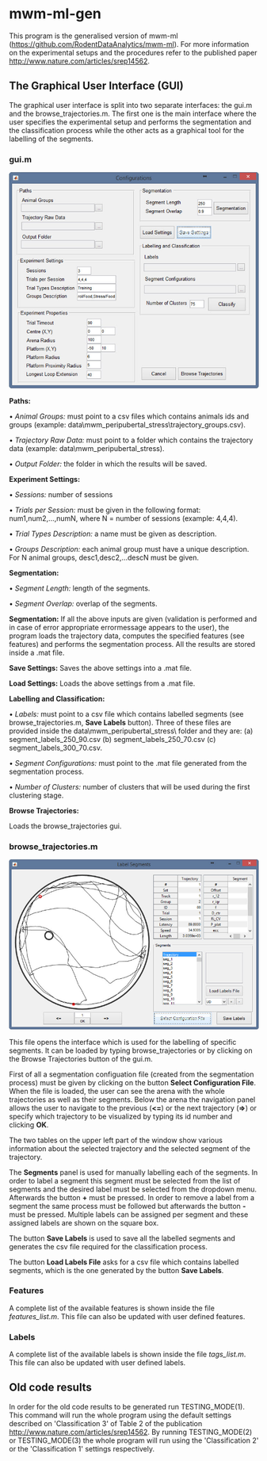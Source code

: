# mwm-ml-gen
This program is the generalised version of mwm-ml (https://github.com/RodentDataAnalytics/mwm-ml). For more information on the experimental setups
and the procedures refer to the published paper http://www.nature.com/articles/srep14562.

## The Graphical User Interface (GUI)
The graphical user interface is split into two separate interfaces: the gui.m and the browse_trajectories.m. The first one is the main
interface where the user specifies the experimental setup and performs the segmentation and the classification process while the other
acts as a graphical tool for the labelling of the segments.

### gui.m
![GUI](gui.jpg?raw=true "GUI")

**Paths:**

• *Animal Groups:* must point to a csv files which contains animals ids and groups (example: data\mwm_peripubertal_stress\trajectory_groups.csv).

• *Trajectory Raw Data:* must point to a folder which contains the trajectory data (example: data\mwm_peripubertal_stress\).

• *Output Folder:* the folder in which the results will be saved.

**Experiment Settings:**

• *Sessions:* number of sessions

• *Trials per Session:* must be given in the following format: num1,num2,...,numN, where N = number of sessions (example: 4,4,4).

• *Trial Types Description:* a name must be given as description.

• *Groups Description:* each animal group must have a unique description. For N animal groups, desc1,desc2,...descN must be given.

**Segmentation:**

• *Segment Length:* length of the segments.

• *Segment Overlap:* overlap of the segments.

**Segmentation:**
If all the above inputs are given (validation is performed and in case of error appropriate errormessage appears to the user),
the program loads the trajectory data, computes the specified features (see features) and performs the segmentation process.
All the results are stored inside a .mat file.

**Save Settings:**
Saves the above settings into a .mat file.

**Load Settings:**
Loads the above settings from a .mat file.

**Labelling and Classification:**

• *Labels:* must point to a csv file which contains labelled segments (see browse_trajectories.m, **Save Labels** button). Three of 
these files are provided inside the data\mwm_peripubertal_stress\ folder and they are:
(a) segment_labels_250_90.csv (b) segment_labels_250_70.csv (c) segment_labels_300_70.csv.

• *Segment Configurations:* must point to the .mat file generated from the segmentation process.

• *Number of Clusters:* number of clusters that will be used during the first clustering stage.

**Browse Trajectories:**

Loads the browse_trajectories gui. 

### browse_trajectories.m
![BROWSE](browse_trajectories.jpg?raw=true "BROWSE")

This file opens the interface which is used for the labelling of specific segments. It can be loaded by typing browse_trajectories or by clicking on the Browse Trajectories button of the gui.m.

First of all a segmentation configuation file (created from the segmentation process) must be given by clicking on the button
**Select Configuration File**. When the file is loaded, the user can see the arena with the whole trajectories as well as 
their segments. Below the arena the navigation panel allows the user to navigate to the previous (**<=**) or the 
next trajectory (**=>**) or specify which trajectory to be visualized by typing its id number and clicking **OK**.

The two tables on the upper left part of the window show various information about the selected trajectory and the
selected segment of the trajectory.

The **Segments** panel is used for manually labelling each of the segments. In order to label a segment this segment must be
selected from the list of segments and the desired label must be selected from the dropdown menu. Afterwards the button **+** must
be pressed. In order to remove a label from a segment the same process must be followed but afterwards the button **-** must
be pressed. Multiple labels can be assigned per segment and these assigned labels are shown on the square box.

The button **Save Labels** is used to save all the labelled segments and generates the csv file required for the classification process.

The button **Load Labels File** asks for a csv file which contains labelled segments, which is the one generated by the button **Save Labels**.

### Features

A complete list of the available features is shown inside the file *features_list.m*. This file can also be updated with user defined features.

### Labels

A complete list of the available labels is shown inside the file *tags_list.m*. This file can also be updated with user defined labels.

## Old code results
In order for the old code results to be generated run TESTING_MODE(1). This command will run the whole program using the default settings described on 'Classification 3' of Table 2 of the publication http://www.nature.com/articles/srep14562. By running TESTING_MODE(2) or TESTING_MODE(3) the whole program will run using the 'Classification 2' or the 'Classification 1' settings respectively.
